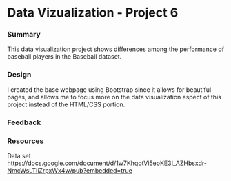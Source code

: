 # Data Vizualization - Project 6

### Summary 

This data visualization project shows differences among the performance of baseball players in the Baseball dataset. 


### Design

I created the base webpage using Bootstrap since it allows for beautiful pages, and allows me to focus more on the data visualization aspect of this project instead of the HTML/CSS portion.


### Feedback


### Resources

Data set
https://docs.google.com/document/d/1w7KhqotVi5eoKE3I_AZHbsxdr-NmcWsLTIiZrpxWx4w/pub?embedded=true